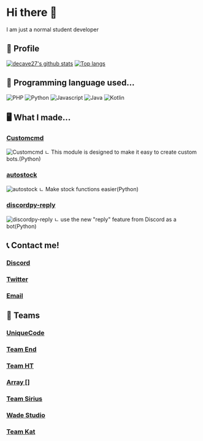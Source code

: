 # Hi there 👋
I am just a normal student developer
## 🧑 Profile
[![decave27's github stats](https://github-readme-stats.vercel.app/api?username=decave27)](https://github.com/decave27)
[![Top langs](https://github-readme-stats.vercel.app/api/top-langs?username=decave27)](https://github.com/decave27)

## 📄 Programming language used...

![PHP](https://img.shields.io/badge/-php-green?logo=php&style=for-the-badge)
![Python](https://img.shields.io/badge/Python-green?logo=Python&style=for-the-badge)
![Javascript](https://img.shields.io/badge/Javascript-green?logo=Javascript&style=for-the-badge)
![Java](https://img.shields.io/badge/Java-green?logo=Java&style=for-the-badge)
![Kotlin](https://img.shields.io/badge/Kotlin-green?logo=kotlin&style=for-the-badge)




## 🖥️ What I made...
### [Customcmd](https://github.com/decave27/Customcmd)
![Customcmd](https://github-readme-stats.vercel.app/api/pin/?username=decave27&repo=Customcmd)
 ㄴ This module is designed to make it easy to create custom bots.(Python)

### [autostock](https://github.com/decave27/autostock)
![autostock](https://github-readme-stats.vercel.app/api/pin/?username=decave27&repo=autostock)
 ㄴ Make stock functions easier(Python)

### [discordpy-reply](https://github.com/decave27/discordpy-reply)
![discordpy-reply](https://github-readme-stats.vercel.app/api/pin/?username=decave27&repo=discordpy-reply)
 ㄴ use the new "reply" feature from Discord as a bot(Python)

## 📞 Contact me!
### [Discord](https://discord.com/users/717044065635532810)
### [Twitter](https://twitter.com/decave27)
### [Email](mailto:decave27@gmail.com)

## 🏢 Teams
### [UniqueCode](https://discord.gg/ARCdUzC)
### [Team End](https://discord.gg/dHFzUjz)
### [Team HT](https://discord.gg/dMC7kUy)
### [Array []](https://discord.gg/7k5bWur)
### [Team Sirius](https://discord.gg/b9ZhEZh)
### [Wade Studio](https://discord.gg/53sUK7jAEW)
### [Team Kat](https://discord.gg/R5UG5mR)



